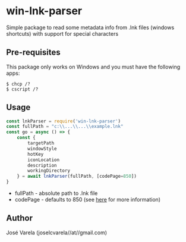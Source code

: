 # win-lnk-parser
Simple package to read some metadata info from .lnk files (windows shortcuts) with support for special characters

## Pre-requisites
This package only works on Windows and you must have the following apps:
```
$ chcp /?
$ cscript /?
```

## Usage
``` js
const lnkParser = require('win-lnk-parser')
const fullPath = "c:\\...\\...\\example.lnk"
const go = async () => {
    const {
        targetPath
        windowStyle
        hotKey
        iconLocation
        description
        workingDirectory
    } = await lnkParser(fullPath, [codePage=850])
}
```
 - fullPath - absolute path to .lnk file
 - codePage - defaults to 850 (see [here](https://en.wikipedia.org/wiki/Code_page) for more information)

## Author
José Varela (joselcvarela//at//gmail.com)
